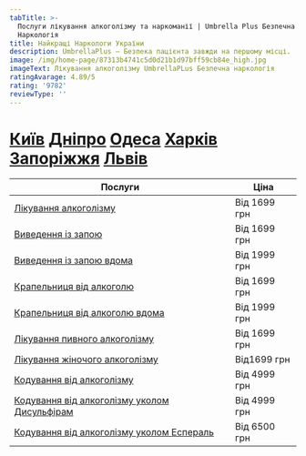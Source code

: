 ```yaml
---
tabTitle: >-
  Послуги лікування алкоголізму та наркоманії | Umbrella Plus Безпечна
  Наркологія
title: Найкращі Наркологи України
description: UmbrellaPlus — Безпека пацієнта завжди на першому місці.
image: /img/home-page/87313b4741c5d0d21b1d97bff59cb84e_high.jpg
imageText: Лікування алкоголізму UmbrellaPLus Безпечна наркологія
ratingAvarage: 4.89/5
rating: '9782'
reviewType: ''
---
```


# **[Київ](https://umbrella-plus.com.ua/uk/kiev/) [Дніпро](https://umbrella-plus.com.ua/uk/dnepr/) [Одеса](https://umbrella-plus.com.ua/uk/lechenie-alc/) [Харків](https://umbrella-plus.com.ua/uk/kharkiv/) [Запоріжжя](https://umbrella-plus.com.ua/uk/zaporozie/) [Львів](https://umbrella-plus.com.ua/uk/lviv/)**

| Послуги                                                                                                                                                                      | Ціна         |
| ---------------------------------------------------------------------------------------------------------------------------------------------------------------------------- | ------------ |
| [Лікування алкоголізму](lechenie-alkogolizma-ua)                                                                                                                             | Від 1699 грн |
| [Виведення із запою](Vivod-iz-zapoia-UmbrellaPlus-ua)                                                                                                                        | Від 1699 грн |
| [Виведення із запою вдома](Vivod-iz-zapoia-na-domy-UmbrellaPlus-ua)                                                                                                          | Від 1999 грн |
| [Крапельниця від алкоголю](https://umbrella-plus.com.ua/uk/kiev/kapelnica_ot_alkogola_kiev/)                                                                                 | Від 1699 грн |
| [Крапельниця від алкоголю вдома](https://umbrella-plus.com.ua/uk/kiev/kapelnica_ot_alkogola_na_dom_kiev/)                                                                    | Від 1999 грн |
| [Лікування пивного алкоголізму](https://umbrella-plus.com.ua/uk/kiev/likyvania-pivnogo-alkogolizma-kyiv/)                                                                    | Від 1699 грн |
| [Лікування жіночого алкоголізму](https://umbrella-plus.com.ua/uk/kiev/likyvania-jenskogo-alkogolizma-kiev/)                                                                  | Від1699 грн  |
| [Кодування від алкоголізму](https://umbrella-plus.com.ua/uk/kiev/kodirovka-ot-alkogolia-kiev-ua/)                                                                            | Від 4999 грн |
| [Кодування від алкоголізму уколом ](https://umbrella-plus.com.ua/uk/kiev/kodirovka-ot-alkogolia-disulfiram-kiev-ua/)[Дисульфірам](kodirovka-ot-alkogolia-disulfiram-kiev-ua) | Від 4999 грн |
| [Кодування від алкоголізму уколом ](https://umbrella-plus.com.ua/uk/kiev/kodirovka-ot-alkogolizma-espiarl-kiev-ua/)[Еспераль](kodirovka-ot-alkogolizma-espiarl-kiev-ua)      | Від 6500 грн |
